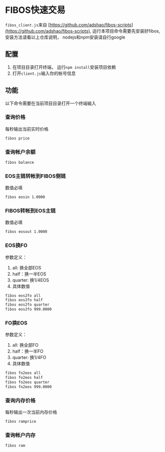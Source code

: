 # FIBOS快速交易
`fibos_client.js`来自 [https://github.com/adshao/fibos-scripts](https://github.com/adshao/fibos-scripts), 运行本项目命令需要先安装好fibos, 安装方法请看以上仓库说明， nodejs和npm安装请自行google

## 配置
1. 在项目目录打开终端， 运行`npm install`安装项目依赖  
2. 打开`client.js`输入你的帐号信息

## 功能
以下命令需要在当前项目目录打开一个终端输入

### 查询价格
每秒输出当前实时价格
```bash
fibos price
```
### 查询帐户余额
```bash
fibos balance
```
### EOS主链转帐到FIBOS侧链
数值必填
```bash
fibos eosin 1.0000
```
### FIBOS转帐到EOS主链
数值必填
```bash
fibos eosout 1.0000
```
### EOS换FO
参数定义： 
1. all: 换全部EOS 
2. half：换一半EOS
3. quarter: 换1/4EOS
4. 具体数值

```bash
fibos eos2fo all
fibos eos2fo half
fibos eos2fo quarter
fibos eos2fo 999.0000
```

### FO换EOS
参数定义： 
1. all: 换全部FO 
2. half：换一半FO
3. quarter: 换1/4FO
4. 具体数值

```bash
fibos fo2eos all
fibos fo2eos half
fibos fo2eos quarter
fibos fo2eos 999.0000
```
### 查询内存价格
每秒输出一次当前内存价格
```bash
fibos ramprice
```
### 查询帐户内存
```bash
fibos ram
```
